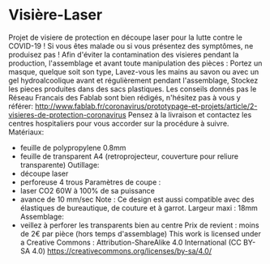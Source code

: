 # Visière-Laser
Projet de visiere de protection en découpe laser pour la lutte contre le COVID-19 !
Si vous êtes malade ou si vous présentez des symptômes, ne produisez pas !
Afin d'éviter la contamination des visieres pendant la production, l'assemblage et avant toute manipulation des pièces :
Portez un masque, quelque soit son type,
Lavez-vous les mains au savon ou avec un gel hydroalcoolique avant et régulièrement pendant l'assemblage,
Stockez les pieces produites dans des sacs plastiques.
Les conseils donnés pas le Réseau Francais des Fablab sont bien rédigés, n'hésitez pas à vous y référer:
http://www.fablab.fr/coronavirus/prototypage-et-projets/article/2-visieres-de-protection-coronavirus
Pensez à la livraison et contactez les centres hospitaliers pour vous accorder sur la procédure à suivre.
Matériaux:
- feuille de polypropylene 0.8mm
- feuille de transparent A4 (retroprojecteur, couverture pour reliure transparente)
Outillage:
- découpe laser
- perforeuse 4 trous
Paramètres de coupe :
- laser CO2 60W à 100% de sa puissance
- avance de 10 mm/sec
Note :
Ce design est aussi compatible avec des élastiques de bureautique, de couture et à garrot.
Largeur maxi : 18mm
Assemblage:
- veillez à perforer les transparents bien au centre
Prix de revient : moins de 2€ par pièce (hors temps d'assemblage)
This work is licensed under a Creative Commons :
Attribution-ShareAlike 4.0 International (CC BY-SA 4.0)
https://creativecommons.org/licenses/by-sa/4.0/
